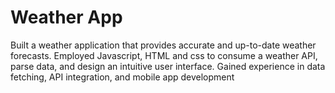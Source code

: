# Weather App

Built a weather application that provides accurate and up-to-date weather forecasts. Employed Javascript, HTML and css to consume a weather API, parse data, and design an intuitive user interface. Gained experience in data fetching, API integration, and mobile app development
 
